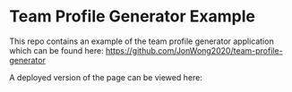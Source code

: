 # Team Profile Generator Example

This repo contains an example of the team profile generator application which can be found here: 
<https://github.com/JonWong2020/team-profile-generator>

A deployed version of the page can be viewed here: 